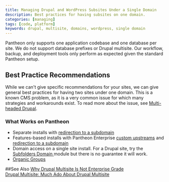 ```yaml
---
title: Managing Drupal and WordPress Subsites Under a Single Domain
description: Best practices for having subsites on one domain.
categories: [managing]
tags: [code, platform]
keywords: drupal, multisite, domains, wordpress, single domain
---
```

Pantheon only supports one application codebase and one database per site. We do not support database prefixes or Drupal multisite. Our workflow, backup, and deployment tools only perform as expected given the standard Pantheon setup.

## Best Practice Recommendations
While we can't give specific recommendations for your sites, we can give general best practices for having two sites under one domain. This is a known CMS problem, as it is a very common issue for which many strategies and workarounds exist. To read more about the issue, see [Multi-headed Drupal](http://www.palantir.net/blog/multi-headed-drupal).

### What Works on Pantheon

- Separate installs with [redirection to a subdomain](/docs/redirects/#redirect-to-subdirectories-or-specific-urls)
- Features-based installs with Pantheon Enterprise [custom upstreams](/docs/custom-upstream) and [redirection to a subdomain](/docs/redirects/#redirect-to-subdirectories-or-specific-urls)
- Domain access on a single site install. For a Drupal site, try the [Subfolders Domain ](https://www.drupal.org/project/subfolders_domain) module but there is no guarantee it will work.
- [Organic Groups](https://www.drupal.org/project/og)  

##See Also
[Why Drupal Multisite Is Not Enterprise Grade](https://pantheon.io/blog/why-drupal-multisite-not-enterprise-grade)  
[Drupal Multisite: Much Ado About Drupal Multisite](https://pantheon.io/blog/drupal-multisite-much-ado-about-drupal-multisite)  
